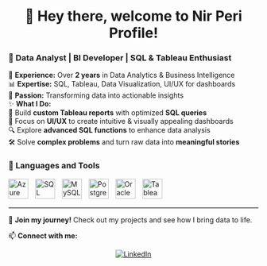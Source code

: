 <h1 align="center">👋 Hey there, welcome to Nir Peri Profile!</h1>

### 🔹 Data Analyst | BI Developer | SQL & Tableau Enthusiast  

💼 **Experience:** Over **2 years** in Data Analytics & Business Intelligence  
📊 **Expertise:** SQL, Tableau, Data Visualization, UI/UX for dashboards  
🎯 **Passion:** Transforming data into actionable insights  
✨ **What I Do:**  
🚀 Build **custom Tableau reports** with optimized **SQL queries**  
🎨 Focus on **UI/UX** to create intuitive & visually appealing dashboards  
🔍 Explore **advanced SQL functions** to enhance data analysis  
🛠️ Solve **complex problems** and turn raw data into **meaningful stories**  


### 🚀 Languages and Tools
<p>
  <img alt="Azure SQL" width="40px" style="padding-right:10px;" src="https://cdn.jsdelivr.net/gh/devicons/devicon@latest/icons/azuresqldatabase/azuresqldatabase-original.svg" />
  <img alt="SQL Server" width="40px" style="padding-right:10px;" src="https://cdn.jsdelivr.net/gh/devicons/devicon@latest/icons/microsoftsqlserver/microsoftsqlserver-original.svg" />
  <img alt="MySQL" width="40px" style="padding-right:10px;" src="https://cdn.jsdelivr.net/gh/devicons/devicon@latest/icons/mysql/mysql-original.svg" />
  <img alt="PostgreSQL" width="40px" style="padding-right:10px;" src="https://cdn.jsdelivr.net/gh/devicons/devicon@latest/icons/postgresql/postgresql-original.svg" />
  <img alt="Oracle" width="40px" style="padding-right:10px;" src="https://cdn.jsdelivr.net/gh/devicons/devicon@latest/icons/oracle/oracle-original.svg" />
  <img alt="Tableau" width="40px" style="padding-right:10px;" src="https://cdn.jsdelivr.net/npm/simple-icons@latest/icons/tableau.svg" />
</p>

<hr style="border: 1px solid #ddd; border-width: 0.5px;">


📢 **Join my journey!** Check out my projects and see how I bring data to life.  

📫 **Connect with me:**  
<p align="center">
  <a href="https://www.linkedin.com/in/nirperi/">
    <img src="https://img.shields.io/badge/LinkedIn-0077B5?logo=linkedin&logoColor=white" alt="LinkedIn">
  </a>
</p>









